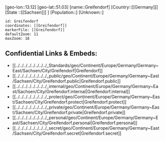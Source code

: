 ﻿---
location: [51.03,13.12]
mapzoom: [7,12] 
mapmarker: city 
type: City
tags:
- geo/City


SpocWebEntityId: 30562
isDeleted: false
confidential: public

---
[geo-lon::13.12]
[geo-lat::51.03]
[name::Greifendorf]
[Country::[[Germany]]]
[State ::[[Sachsen]]] ]
[Population::]
[Unknown::]


```leaflet
id: Greifendorf
coordinates: [[Greifendorf]]
markerFile: [[Greifendorf]]
defaultZoom: 11 
maxZoom: 18
```


## Confidential Links & Embeds: 
- [[../../../../../../../../_Standards/geo/Continent/Europe/Germany/Germany~East/Sachsen/City/Greifendorf|Greifendorf]] 
- [[../../../../../../../../_public/geo/Continent/Europe/Germany/Germany~East/Sachsen/City/Greifendorf.public|Greifendorf.public]] 
- [[../../../../../../../../_internal/geo/Continent/Europe/Germany/Germany~East/Sachsen/City/Greifendorf.internal|Greifendorf.internal]] 
- [[../../../../../../../../_protect/geo/Continent/Europe/Germany/Germany~East/Sachsen/City/Greifendorf.protect|Greifendorf.protect]] 
- [[../../../../../../../../_private/geo/Continent/Europe/Germany/Germany~East/Sachsen/City/Greifendorf.private|Greifendorf.private]] 
- [[../../../../../../../../_personal/geo/Continent/Europe/Germany/Germany~East/Sachsen/City/Greifendorf.personal|Greifendorf.personal]] 
- [[../../../../../../../../_secret/geo/Continent/Europe/Germany/Germany~East/Sachsen/City/Greifendorf.secret|Greifendorf.secret]] 
